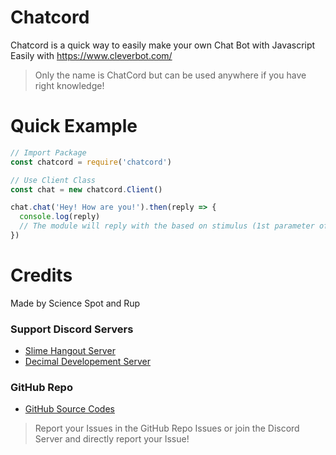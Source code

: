 # Chatcord

Chatcord is a quick way to easily make your own Chat Bot with Javascript Easily with https://www.cleverbot.com/

> Only the name is ChatCord but can be used anywhere if you have right knowledge!

# Quick Example
 
```js
// Import Package
const chatcord = require('chatcord')

// Use Client Class
const chat = new chatcord.Client()

chat.chat('Hey! How are you!').then(reply => {
  console.log(reply)
  // The module will reply with the based on stimulus (1st parameter of the chat function!)
})
```

# Credits
 
Made by Science Spot and Rup

### Support Discord Servers
- [Slime Hangout Server](https://discord.gg/tNVXCe9)
- [Decimal Developement Server](https://discord.gg/FrduEZd)

### GitHub Repo
- [GitHub Source Codes](https://github.com/Scientific-Guy/chatcord)

> Report your Issues in the GitHub Repo Issues or join the Discord Server and directly report your Issue!
